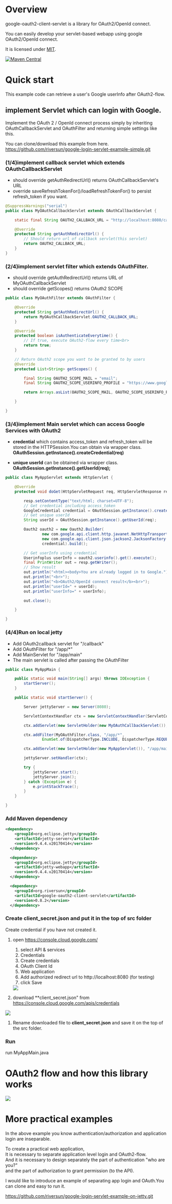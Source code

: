 # Overview

google-oauth2-client-servlet is a library for OAuth2/OpenId connect.

You can easily develop your servlet-based webapp using google OAuth2/OpenId connect.

It is licensed under [MIT](https://opensource.org/licenses/MIT).

[![Maven Central](https://maven-badges.herokuapp.com/maven-central/org.riversun/google-oauth2-client-servlet/badge.svg)](https://maven-badges.herokuapp.com/maven-central/org.riversun/google-oauth2-client-servlet)

# Quick start

This example code can retrieve a user's Google userInfo after OAuth2-flow.

## implement Servlet which can login with Google.

Implement the OAuth 2 / OpenId connect process simply by inheriting OAuthCallbackServlet and OAuthFilter and returning simple settings like this.

You can clone/download this example from here.  
https://github.com/riversun/google-login-servlet-example-simple.git

### (1/4)implement callback servlet which extends OAuthCallbackServlet
- should override getAuthRedirectUrl() returns OAuthCallbackServlet's URL
- override saveRefreshTokenFor()/loadRefreshTokenFor() to persist refresh_token if you want.

```java
@SuppressWarnings("serial")
public class MyOAuthCallbackServlet extends OAuthCallbackServlet {

    static final String OAUTH2_CALLBACK_URL = "http://localhost:8080/callback";

    @Override
    protected String getAuthRedirectUrl() {
        // Should return url of callback servlet(this servlet)
        return OAUTH2_CALLBACK_URL;
    }
}
```

### (2/4)implement servlet filter which extends OAuthFilter.

- should override getAuthRedirectUrl() returns URL of MyOAuthCallbackServlet
- should override getScopes() returns OAuth2 SCOPE

```java
public class MyOAuthFilter extends OAuthFilter {

	@Override
	protected String getAuthRedirectUrl() {
		return MyOAuthCallbackServlet.OAUTH2_CALLBACK_URL;
	}

	@Override
	protected boolean isAuthenticateEverytime() {
		// If true, execute OAuth2-flow every time<br>
		return true;
	}

	// Return OAuth2 scope you want to be granted to by users
	@Override
	protected List<String> getScopes() {

		final String OAUTH2_SCOPE_MAIL = "email";
		final String OAUTH2_SCOPE_USERINFO_PROFILE = "https://www.googleapis.com/auth/userinfo.profile";

		return Arrays.asList(OAUTH2_SCOPE_MAIL, OAUTH2_SCOPE_USERINFO_PROFILE);

	}

}

```

### (3/4)implement Main servlet which can access Google Services with OAuth2

- **credential** which contains access_token and refresh_token will be stored in the HTTPSession.You can obtain via wrapper class.  
**OAuthSession.getInstance().createCredential(req)**

- **unique userId** can be obtained via wrapper class.  
**OAuthSession.getInstance().getUserId(req);**

```java
public class MyAppServlet extends HttpServlet {

	@Override
	protected void doGet(HttpServletRequest req, HttpServletResponse resp) throws ServletException, IOException {

		resp.setContentType("text/html; charset=UTF-8");
		// Get credential including access_token
		GoogleCredential credential = OAuthSession.getInstance().createCredential(req);
		// Get unique userId
		String userId = OAuthSession.getInstance().getUserId(req);

		Oauth2 oauth2 = new Oauth2.Builder(
				new com.google.api.client.http.javanet.NetHttpTransport(),
				new com.google.api.client.json.jackson2.JacksonFactory(),
				credential).build();

		// Get userInfo using credential
		Userinfoplus userInfo = oauth2.userinfo().get().execute();
		final PrintWriter out = resp.getWriter();
		// Show result
		out.println("<html><body>You are already logged in to Google.");
		out.println("<br>");
		out.println("<b>OAuth2/OpenId connect result</b><br>");
		out.println("userId=" + userId);
		out.println("userInfo=" + userInfo);

		out.close();

	}

}
```

### (4/4)Run on local jetty

- Add OAuth2callback servlet for "/callback"
- Add OAuthFilter for "/app/*"
- Add MainServlet for "/app/main"
- The main servlet is called after passing the OAuthFilter

```java
public class MyAppMain {

	public static void main(String[] args) throws IOException {
		startServer();
	}

	public static void startServer() {

		Server jettyServer = new Server(8080);

		ServletContextHandler ctx = new ServletContextHandler(ServletContextHandler.SESSIONS);

		ctx.addServlet(new ServletHolder(new MyOAuthCallbackServlet()), "/callback");

		ctx.addFilter(MyOAuthFilter.class, "/app/*",
				EnumSet.of(DispatcherType.INCLUDE, DispatcherType.REQUEST));

		ctx.addServlet(new ServletHolder(new MyAppServlet()), "/app/main");

		jettyServer.setHandler(ctx);

		try {
			jettyServer.start();
			jettyServer.join();
		} catch (Exception e) {
			e.printStackTrace();
		}
	}

}
```

### Add Maven dependency

```xml
<dependency>
    <groupId>org.eclipse.jetty</groupId>
    <artifactId>jetty-server</artifactId>
    <version>9.4.4.v20170414</version>
  </dependency>

  <dependency>
    <groupId>org.eclipse.jetty</groupId>
    <artifactId>jetty-webapp</artifactId>
    <version>9.4.4.v20170414</version>
  </dependency>

  <dependency>
    <groupId>org.riversun</groupId>
    <artifactId>google-oauth2-client-servlet</artifactId>
    <version>0.8.2</version>
  </dependency>
```


### Create client_secret.json and put it in the top of src folder

Create credential if you have not created it.  
1. open https://console.cloud.google.com/  
    1. select API & services
    1. Credentials
    1. Create credentials
    1. OAuth Client Id
    1. Web application
    1. Add authorized redirect url to http://localhost:8080 (for testing)
    1. click Save
    <img src="https://riversun.github.io/img/goauth2/lib_oauth2_callback_url.png">

1. download **client_secret.json" from https://console.cloud.google.com/apis/credentials
<img src="https://riversun.github.io/img/goauth2/lib_oauth2_download.png">

1. Rename downloaded file to **client_secret.json** and save it on the top of the src folder.

### Run

run MyAppMain.java

# OAuth2 flow and how this library works

<img src="https://riversun.github.io/img/goauth2/lib_oauth2_preview.png">

# More practical examples
In the above example you know authentication/authorization and application login are inseparable.

To create a practical web application,  
It is necessary to separate application level login and OAuth2-flow.  
And it is necessary to design separately the part of authentication "who are you?"  
and the part of authorization to grant permission (to the API).

I would like to introduce an example of separating app login and OAuth.You can clone and easy to run it.

https://github.com/riversun/google-login-servlet-example-on-jetty.git
